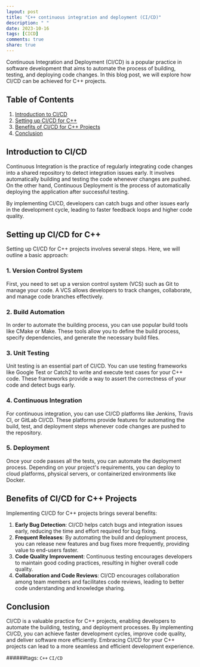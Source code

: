 ```yaml
---
layout: post
title: "C++ continuous integration and deployment (CI/CD)"
description: " "
date: 2023-10-16
tags: [CICD]
comments: true
share: true
---
```


Continuous Integration and Deployment (CI/CD) is a popular practice in software development that aims to automate the process of building, testing, and deploying code changes. In this blog post, we will explore how CI/CD can be achieved for C++ projects.

## Table of Contents
1. [Introduction to CI/CD](#introduction-to-cicd)
2. [Setting up CI/CD for C++](#setting-up-cicd-for-c)
3. [Benefits of CI/CD for C++ Projects](#benefits-of-cicd-for-c-projects)
4. [Conclusion](#conclusion)

## Introduction to CI/CD
Continuous Integration is the practice of regularly integrating code changes into a shared repository to detect integration issues early. It involves automatically building and testing the code whenever changes are pushed. On the other hand, Continuous Deployment is the process of automatically deploying the application after successful testing.

By implementing CI/CD, developers can catch bugs and other issues early in the development cycle, leading to faster feedback loops and higher code quality.

## Setting up CI/CD for C++
Setting up CI/CD for C++ projects involves several steps. Here, we will outline a basic approach:

### 1. Version Control System
First, you need to set up a version control system (VCS) such as Git to manage your code. A VCS allows developers to track changes, collaborate, and manage code branches effectively.

### 2. Build Automation
In order to automate the building process, you can use popular build tools like CMake or Make. These tools allow you to define the build process, specify dependencies, and generate the necessary build files.

### 3. Unit Testing
Unit testing is an essential part of CI/CD. You can use testing frameworks like Google Test or Catch2 to write and execute test cases for your C++ code. These frameworks provide a way to assert the correctness of your code and detect bugs early.

### 4. Continuous Integration
For continuous integration, you can use CI/CD platforms like Jenkins, Travis CI, or GitLab CI/CD. These platforms provide features for automating the build, test, and deployment steps whenever code changes are pushed to the repository.

### 5. Deployment
Once your code passes all the tests, you can automate the deployment process. Depending on your project's requirements, you can deploy to cloud platforms, physical servers, or containerized environments like Docker.

## Benefits of CI/CD for C++ Projects
Implementing CI/CD for C++ projects brings several benefits:

1. **Early Bug Detection**: CI/CD helps catch bugs and integration issues early, reducing the time and effort required for bug fixing.
2. **Frequent Releases**: By automating the build and deployment process, you can release new features and bug fixes more frequently, providing value to end-users faster.
3. **Code Quality Improvement**: Continuous testing encourages developers to maintain good coding practices, resulting in higher overall code quality.
4. **Collaboration and Code Reviews**: CI/CD encourages collaboration among team members and facilitates code reviews, leading to better code understanding and knowledge sharing.

## Conclusion
CI/CD is a valuable practice for C++ projects, enabling developers to automate the building, testing, and deployment processes. By implementing CI/CD, you can achieve faster development cycles, improve code quality, and deliver software more efficiently. Embracing CI/CD for your C++ projects can lead to a more seamless and efficient development experience.

######tags: `C++` `CI/CD`